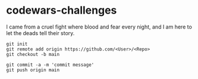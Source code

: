 # codewars-challenges
I came from a cruel fight where blood and fear every night, and I am here to let the deads tell their story.

```
git init
git remote add origin https://github.com/<User>/<Repo>
git checkout -b main

git commit -a -m 'commit message'
git push origin main
```
